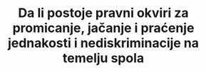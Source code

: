 ---
title: >-
  Da li postoje pravni okviri za promicanje, jačanje i praćenje jednakosti i nediskriminacije na temelju spola
permalink: /5-1-1/
sdg_goal: 5
layout: indicator
indicator: 5.1.1
indicator_variable: null
graph: null
graph_type_description: null
graph_status_notes: Policy  Judgement
variable_description: null
variable_notes: null
un_designated_tier: '3'
un_custodial_agency: 'UN  WOMEN,  World  Bank,  OECD  Development  Centre  (Partnering  Agencies:  OHCHR)'
target_id: '5.1'
has_metadata: true
rationale_interpretation: >-
  Zakoni i pravosudni sustavi oblikuju društvo osiguranjem odgovornosti, zaustavljanjem zloupotrebe moći i stvaranjem normi o tome što je prihvatljivo. Uklanjanje diskriminirajućih zakona i uspostavljanje zakona i politika koje promiču ravnopravnost spolova preduvjet je prestanka diskriminacije žena i djevojaka. @ @ Budući da ovaj pokazatelj prati zakone, usredotočen je na pravnu jednakost između žena i muškaraca, djevojaka i dječaka i slučajeva, kada pravni okviri promoviraju ravnopravnost spolova i osnaživanje žena. To ne znači da faktična nejednakost ne treba biti prioritetna. U stvari, čak i kada je diskriminacija zakonom izričito zabranjena, nejednaki rezultati između žena i muškaraca, dječaka i djevojčica mogu biti posljedica diskriminirajuće prakse koja sprječava žene i djevojke da uživaju svoja ljudska prava. @@ Većina pokazatelja predloženih za praćenje ciljeva u SDG5 i rodno povezanih pokazatelja za praćenje mjera u drugim ciljevima usmjereni su na ishode. Usredotočujući se na zakone, moguće je usporediti različite oblasti zakona koji se mjere prema točki 5.1 (npr. zakoni za sprečavanje seksualnog zlostavljanja) do stvarnih rezultata (stope seksualnog nasilja nad ženama i djevojčicama, mjerene u cilju 5.2). Prema tome, predloženi fokus na zakone i politike trebao bi nadopuniti pokazatelje ishoda koji su predloženi drugim mjerama u cilju 5 i mjerama vezanim za spol u drugim ciljevima.
goal_meta_link: 'http://unstats.un.org/sdgs/files/metadata-compilation/Metadata-Goal-5.pdf'
goal_meta_link_page: 2
indicator_name: >-
  Da li postoje pravni okviri za promicanje, jačanje i praćenje jednakosti i nediskriminacije na temelju spola
target: Zaustavljanje svih oblika diskriminacije svih žena i djevojaka posvuda.
source_title: null
source_notes: null
published: true  

indicator_definition: >-
  Pokazatelj mjeri postoje li nacionalni zakoni za promicanje ravnopravnosti spolova i nediskriminacije žena i djevojaka. Područja zakona koja se prate kao dio ovog pokazatelja su orijentacijski, ali mogu uključivati: da li je zajamčena jednaka plaća za rad jednake vrijednosti; da li je nacionalno zakonodavstvo u skladu s Konvencijom Međunarodne organizacije rada (ILO) 183 o zaštiti majčinstva; da li nacionalni zakon zabranjuje diskriminaciju temeljenu na definiciji diskriminacije žena u skladu s člankom 1. Konvencije o uklanjanju svih oblika diskriminacije žena (CEDAW); da li nacionalno pravo osigurava jednaka prava za žene i muškarce u odnosu na nasljedstvo i imovinu; postojanje zakona (uključujući kazneno) protiv seksualnog zlostavljanja. Za svako područje u razmatranju, indikator je broj zemalja s posebnim zakonodavstvom za promicanje ravnopravnosti spolova i nediskriminacije (tj. zemalja sa „da“) kao postotak svih zemalja s dostupnim podacima. Jednostavna metoda agregacije (npr. aritmetička ili geometrijska sredina) upotrijebit će se za izračun globalnih i / ili regionalnih prosjeka (uzimajući u obzir sva različita područja zakona).
---